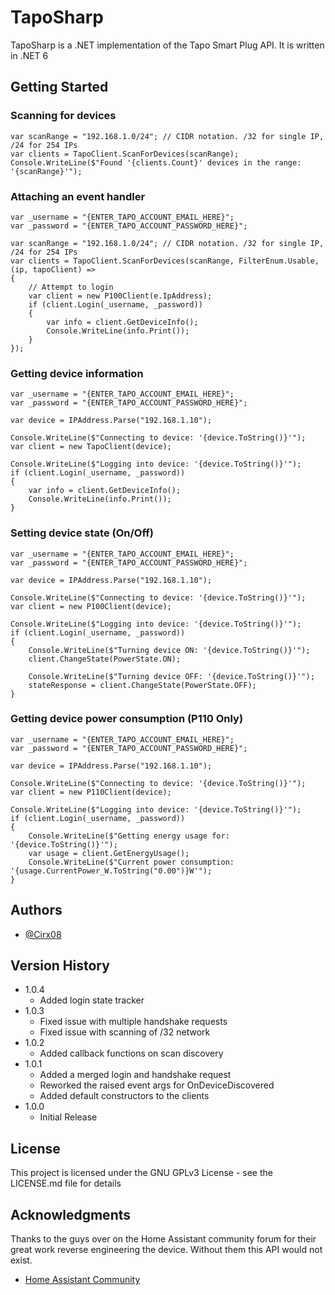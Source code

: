 # TapoSharp

TapoSharp is a .NET implementation of the Tapo Smart Plug API. It is written in .NET 6

## Getting Started

### Scanning for devices

```
var scanRange = "192.168.1.0/24"; // CIDR notation. /32 for single IP, /24 for 254 IPs
var clients = TapoClient.ScanForDevices(scanRange);
Console.WriteLine($"Found '{clients.Count}' devices in the range: '{scanRange}'");
```

### Attaching an event handler

```
var _username = "{ENTER_TAPO_ACCOUNT_EMAIL_HERE}";
var _password = "{ENTER_TAPO_ACCOUNT_PASSWORD_HERE}";

var scanRange = "192.168.1.0/24"; // CIDR notation. /32 for single IP, /24 for 254 IPs
var clients = TapoClient.ScanForDevices(scanRange, FilterEnum.Usable, (ip, tapoClient) => 
{
    // Attempt to login
    var client = new P100Client(e.IpAddress);
    if (client.Login(_username, _password))
    {
        var info = client.GetDeviceInfo();
        Console.WriteLine(info.Print());
    }    
});
```

### Getting device information

```
var _username = "{ENTER_TAPO_ACCOUNT_EMAIL_HERE}";
var _password = "{ENTER_TAPO_ACCOUNT_PASSWORD_HERE}";

var device = IPAddress.Parse("192.168.1.10");

Console.WriteLine($"Connecting to device: '{device.ToString()}'");
var client = new TapoClient(device);

Console.WriteLine($"Logging into device: '{device.ToString()}'");
if (client.Login(_username, _password))
{
    var info = client.GetDeviceInfo();
    Console.WriteLine(info.Print());
}
```

### Setting device state (On/Off)

```
var _username = "{ENTER_TAPO_ACCOUNT_EMAIL_HERE}";
var _password = "{ENTER_TAPO_ACCOUNT_PASSWORD_HERE}";

var device = IPAddress.Parse("192.168.1.10");

Console.WriteLine($"Connecting to device: '{device.ToString()}'");
var client = new P100Client(device);

Console.WriteLine($"Logging into device: '{device.ToString()}'");
if (client.Login(_username, _password))
{
    Console.WriteLine($"Turning device ON: '{device.ToString()}'");
    client.ChangeState(PowerState.ON);

    Console.WriteLine($"Turning device OFF: '{device.ToString()}'");
    stateResponse = client.ChangeState(PowerState.OFF);
}
```

### Getting device power consumption (P110 Only)

```
var _username = "{ENTER_TAPO_ACCOUNT_EMAIL_HERE}";
var _password = "{ENTER_TAPO_ACCOUNT_PASSWORD_HERE}";

var device = IPAddress.Parse("192.168.1.10");

Console.WriteLine($"Connecting to device: '{device.ToString()}'");
var client = new P110Client(device);

Console.WriteLine($"Logging into device: '{device.ToString()}'");
if (client.Login(_username, _password))
{
    Console.WriteLine($"Getting energy usage for: '{device.ToString()}'");
    var usage = client.GetEnergyUsage();
    Console.WriteLine($"Current power consumption: '{usage.CurrentPower_W.ToString("0.00")}W'");
}
```

## Authors

* [@Cirx08](https://github.com/Cirx08)

## Version History

* 1.0.4
    * Added login state tracker
* 1.0.3
    * Fixed issue with multiple handshake requests
    * Fixed issue with scanning of /32 network
* 1.0.2
    * Added callback functions on scan discovery
* 1.0.1
    * Added a merged login and handshake request
    * Reworked the raised event args for OnDeviceDiscovered
    * Added default constructors to the clients
* 1.0.0
    * Initial Release

## License

This project is licensed under the GNU GPLv3 License - see the LICENSE.md file for details

## Acknowledgments

Thanks to the guys over on the Home Assistant community forum for their great work reverse engineering the device. Without them this API would not exist.
* [Home Assistant Community](https://community.home-assistant.io/t/tp-link-tapo-p100/147792)